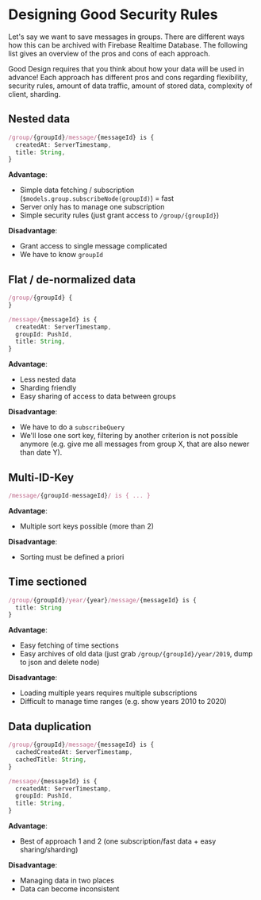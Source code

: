# Designing Good Security Rules

Let's say we want to save messages in groups. There are different ways how this can be archived with Firebase Realtime Database. The following list gives an overview of the pros and cons of each approach.

Good Design requires that you think about how your data will be used in advance!
Each approach has different pros and cons regarding flexibility, security rules, amount of data traffic, amount of stored data,
complexity of client, sharding.

<!-- ANALOGIE: 2 slots für suche -->

## Nested data

``` typescript
/group/{groupId}/message/{messageId} is {
  createdAt: ServerTimestamp,
  title: String,
}
```

**Advantage**:
- Simple data fetching / subscription (`$models.group.subscribeNode(groupId)`) = fast
- Server only has to manage one subscription
- Simple security rules (just grant access to `/group/{groupId}`)

**Disadvantage**:
- Grant access to single message complicated
- We have to know `groupId`

## Flat / de-normalized data

``` typescript
/group/{groupId} {
}

/message/{messageId} is {
  createdAt: ServerTimestamp,
  groupId: PushId,
  title: String,
}
```

**Advantage**:
- Less nested data
- Sharding friendly
- Easy sharing of access to data between groups

**Disadvantage**:
- We have to do a `subscribeQuery`
- We'll lose one sort key, filtering by another criterion is not possible anymore (e.g. give me all messages from group X, that are also newer than date Y).

## Multi-ID-Key

``` typescript
/message/{groupId-messageId}/ is { ... }
```

**Advantage**:
- Multiple sort keys possible (more than 2)

**Disadvantage**:
- Sorting must be defined a priori


## Time sectioned

``` typescript
/group/{groupId}/year/{year}/message/{messageId} is {
  title: String
}
```

**Advantage**:
- Easy fetching of time sections
- Easy archives of old data (just grab `/group/{groupId}/year/2019`, dump to json and delete node)

**Disadvantage**:
- Loading multiple years requires multiple subscriptions
- Difficult to manage time ranges (e.g. show years 2010 to 2020)

## Data duplication

``` typescript
/group/{groupId}/message/{messageId} is {
  cachedCreatedAt: ServerTimestamp,
  cachedTitle: String,
}

/message/{messageId} is {
  createdAt: ServerTimestamp,
  groupId: PushId,
  title: String,
}
```

**Advantage**:
- Best of approach 1 and 2 (one subscription/fast data + easy sharing/sharding)

**Disadvantage**:
- Managing data in two places
- Data can become inconsistent
